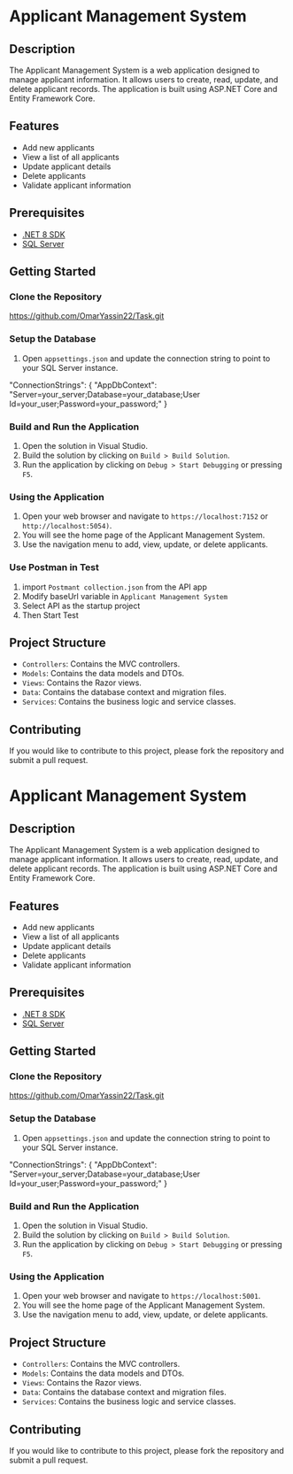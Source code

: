 # Applicant Management System

## Description

The Applicant Management System is a web application designed to manage applicant information. It allows users to create, read, update, and delete applicant records. The application is built using ASP.NET Core and Entity Framework Core.

## Features

- Add new applicants
- View a list of all applicants
- Update applicant details
- Delete applicants
- Validate applicant information

## Prerequisites

- [.NET 8 SDK](https://dotnet.microsoft.com/download/dotnet/8.0)
- [SQL Server](https://www.microsoft.com/en-us/sql-server/sql-server-downloads)

## Getting Started

### Clone the Repository

https://github.com/OmarYassin22/Task.git


### Setup the Database

1. Open `appsettings.json` and update the connection string to point to your SQL Server instance.

"ConnectionStrings": { "AppDbContext": "Server=your_server;Database=your_database;User Id=your_user;Password=your_password;" }


### Build and Run the Application

1. Open the solution in Visual Studio.
2. Build the solution by clicking on `Build > Build Solution`.
3. Run the application by clicking on `Debug > Start Debugging` or pressing `F5`.

### Using the Application

1. Open your web browser and navigate to  `https://localhost:7152` or `http://localhost:5054)`.
2. You will see the home page of the Applicant Management System.
3. Use the navigation menu to add, view, update, or delete applicants.

### Use Postman in Test
1. import `Postmant collection.json` from the API app
2. Modify baseUrl variable in `Applicant Management System`
3. Select API as the startup project
4. Then Start Test

## Project Structure

- `Controllers`: Contains the MVC controllers.
- `Models`: Contains the data models and DTOs.
- `Views`: Contains the Razor views.
- `Data`: Contains the database context and migration files.
- `Services`: Contains the business logic and service classes.

## Contributing

If you would like to contribute to this project, please fork the repository and submit a pull request.



# Applicant Management System

## Description

The Applicant Management System is a web application designed to manage applicant information. It allows users to create, read, update, and delete applicant records. The application is built using ASP.NET Core and Entity Framework Core.

## Features

- Add new applicants
- View a list of all applicants
- Update applicant details
- Delete applicants
- Validate applicant information

## Prerequisites

- [.NET 8 SDK](https://dotnet.microsoft.com/download/dotnet/8.0)
- [SQL Server](https://www.microsoft.com/en-us/sql-server/sql-server-downloads)

## Getting Started

### Clone the Repository

https://github.com/OmarYassin22/Task.git


### Setup the Database

1. Open `appsettings.json` and update the connection string to point to your SQL Server instance.

"ConnectionStrings": { "AppDbContext": "Server=your_server;Database=your_database;User Id=your_user;Password=your_password;" }


### Build and Run the Application

1. Open the solution in Visual Studio.
2. Build the solution by clicking on `Build > Build Solution`.
3. Run the application by clicking on `Debug > Start Debugging` or pressing `F5`.

### Using the Application

1. Open your web browser and navigate to `https://localhost:5001`.
2. You will see the home page of the Applicant Management System.
3. Use the navigation menu to add, view, update, or delete applicants.

## Project Structure

- `Controllers`: Contains the MVC controllers.
- `Models`: Contains the data models and DTOs.
- `Views`: Contains the Razor views.
- `Data`: Contains the database context and migration files.
- `Services`: Contains the business logic and service classes.

## Contributing

If you would like to contribute to this project, please fork the repository and submit a pull request.



